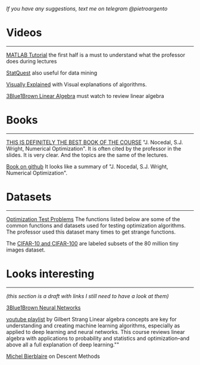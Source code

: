 *If you have any suggestions, text me on telegram @pietroargento*
# Videos
---

[MATLAB Tutorial](https://www.youtube.com/watch?v=7f50sQYjNRA&t=6345s) the first half is a must to understand what the professor does during lectures

[StatQuest](https://www.youtube.com/@statquest) also useful for data mining

[Visually Explained](https://www.youtube.com/@VisuallyExplained/playlists) with Visual explanations of algorithms.

[3Blue1Brown Linear Algebra](https://youtube.com/playlist?list=PLZHQObOWTQDPD3MizzM2xVFitgF8hE_ab&si=FnSUx1zAzgiZF1yS) must watch to review linear algebra

# Books
---
[THIS IS DEFINITELY THE BEST BOOK OF THE COURSE](https://www.math.uci.edu/~qnie/Publications/NumericalOptimization.pdf) "J. Nocedal, S.J. Wright, Numerical Optimization". It is often cited by the professor in the slides. It is very clear. And the topics are the same of the lectures.

[Book on github](https://indrag49.github.io/Numerical-Optimization/) It looks like a summary of "J. Nocedal, S.J. Wright, Numerical Optimization".

# Datasets
---
[Optimization Test Problems](https://www.sfu.ca/~ssurjano/optimization.html) The functions listed below are some of the common functions and datasets used for testing optimization algorithms. The professor used this dataset many times to get strange functions.

The [CIFAR-10 and CIFAR-100](https://www.cs.toronto.edu/~kriz/cifar.html) are labeled subsets of the 80 million tiny images dataset. 


# Looks interesting
---
*(this section is a draft with links I still need to have a look at them)*

[3Blue1Brown Neural Networks](https://youtube.com/playlist?list=PLZHQObOWTQDNU6R1_67000Dx_ZCJB-3pi&si=RIaILbg9pOXcWlFc)

[youtube playlist](https://youtube.com/playlist?list=PLUl4u3cNGP63oMNUHXqIUcrkS2PivhN3k&si=pEbwcF_n09_23vUA) by Gilbert Strang
Linear algebra concepts are key for understanding and creating machine learning algorithms, especially as applied to deep learning and neural networks. This course reviews linear algebra with applications to probability and statistics and optimization–and above all a full explanation of deep learning.""

[Michel Bierblaire](https://youtube.com/playlist?list=PL10NOnsbP5Q7wNrYItE2GhKq05cVov97e&si=Rd85llfgFQAeddFU) on Descent Methods